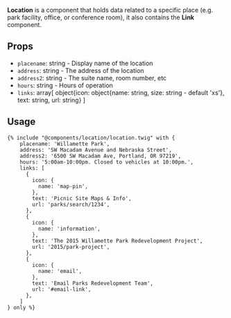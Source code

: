 
**Location** is a component that holds data related to a specific place (e.g. park facility, office, or conference room), it also contains the **Link** component.

## Props

- `placename`: string - Display name of the location
- `address`: string - The address of the location
- `address2`: string - The suite name, room number, etc
- `hours`: string - Hours of operation
- `links`: array[ object{icon: object{name: string, size: string - default 'xs'}, text: string, url: string} ]

## Usage

```twig
{% include "@components/location/location.twig" with {
    placename: 'Willamette Park',
    address: 'SW Macadam Avenue and Nebraska Street',
    address2: '6500 SW Macadam Ave, Portland, OR 97219',
    hours: '5:00am-10:00pm. Closed to vehicles at 10:00pm.',
    links: [
      {
        icon: {
          name: 'map-pin',
        },
        text: 'Picnic Site Maps & Info',
        url: 'parks/search/1234',
      },
      {
        icon: {
          name: 'information',
        },
        text: 'The 2015 Willamette Park Redevelopment Project',
        url: '2015/park-project',
      },
      {
        icon: {
          name: 'email',
        },
        text: 'Email Parks Redevelopment Team',
        url: '#email-link',
      },
    ]
} only %}

```
